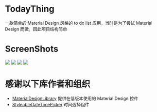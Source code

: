 # TodayThing
一款简单的 Material Design 风格的 to do list 应用，当时是为了尝试 Material Design 而做，因此项目结构简单

# ScreenShots
![](https://github.com/zhenghuiy/TodayThing/blob/master/Screenshot_2015-10-25-12-09-28.jpg)
![](https://github.com/zhenghuiy/TodayThing/blob/master/Screenshot_2015-10-25-12-09-40.jpg)
![](https://github.com/zhenghuiy/TodayThing/blob/master/Screenshot_2015-10-25-12-09-54.jpg)
![](https://github.com/zhenghuiy/TodayThing/blob/master/Screenshot_2015-10-25-12-10-01.jpg)

# 感谢以下库作者和组织
- [MaterialDesignLibrary](https://github.com/navasmdc/MaterialDesignLibrary) 提供在低版本使用的 Material Design 控件
- [StyleableDateTimePicker](https://github.com/appcube/StyleableDateTimePicker) 时间选择组件
